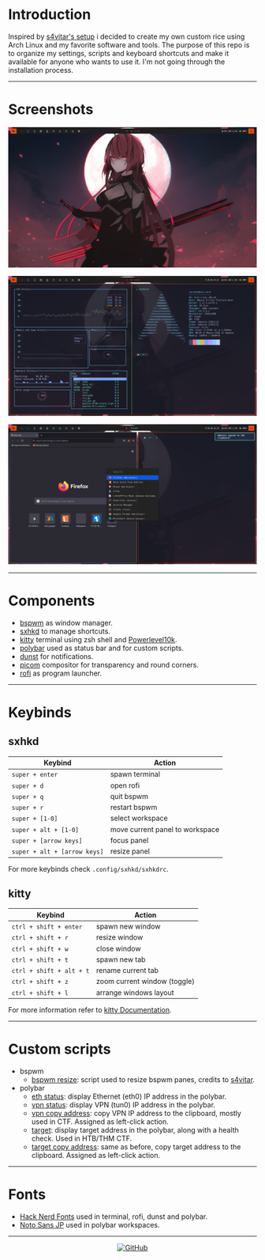 

# Introduction

Inspired by [s4vitar's setup](https://youtu.be/fshLf6u8B-w) i decided to create my own custom rice using Arch Linux and my favorite software and tools. The purpose of this repo is to organize my settings, scripts and keyboard shortcuts and make it available for anyone who wants to use it. I'm not going through the installation process.

---

# Screenshots

![](assets/desktop-1.png)

![](assets/desktop-2.png)

![](assets/desktop-3.png)


---

# Components

* [bspwm](https://github.com/baskerville/bspwm) as window manager.
* [sxhkd](https://github.com/baskerville/sxhkd) to manage shortcuts.
* [kitty](https://github.com/kovidgoyal/kitty) terminal using zsh shell and [Powerlevel10k](https://github.com/romkatv/powerlevel10k).
* [polybar](https://github.com/polybar/polybar) used as status bar and for custom scripts.
* [dunst](https://github.com/dunst-project/dunst) for notifications.
* [picom](https://github.com/yshui/picom) compositor for transparency and round corners.
* [rofi](https://github.com/davatorium/rofi) as program launcher.


---

# Keybinds

## sxhkd

| Keybind                          | Action                            |
|----------------------------------|-----------------------------------|
| ```super + enter```              | spawn terminal                    |
| ```super + d```                  | open rofi                         |
| ```super + q```                  | quit bspwm                        |
| ```super + r```                  | restart bspwm                     |
| ```super + [1-0]```              | select workspace                  |
| ```super + alt + [1-0]```        | move current panel to workspace   |
| ```super + [arrow keys]```       | focus panel                       |
| ```super + alt + [arrow keys]``` | resize panel                      |


For more keybinds check ```.config/sxhkd/sxhkdrc```.

## kitty

| Keybind                      | Action                       |
|------------------------------|------------------------------|
| ```ctrl + shift + enter```   | spawn new window             |
| ```ctrl + shift + r```       | resize window                |
| ```ctrl + shift + w```       | close window                 |
| ```ctrl + shift + t```       | spawn new tab                |
| ```ctrl + shift + alt + t``` | rename current tab           |
| ```ctrl + shift + z```       | zoom current window (toggle) |
| ```ctrl + shift + l```       | arrange windows layout       |


For more information refer to [kitty Documentation](https://sw.kovidgoyal.net/kitty/overview/).

---

# Custom scripts

* bspwm
    + [bspwm resize](/.config/bspwm/scripts/resize): script used to resize bspwm panes, credits to [s4vitar](https://s4vitar.github.io/bspwm-configuration-files/).
* polybar
    + [eth status](/.config/polybar/material/scripts/eth_status.sh): display Ethernet (eth0) IP address in the polybar.
    + [vpn status](/.config/polybar/material/scripts/vpn_status.sh): display VPN (tun0) IP address in the polybar.
    + [vpn copy address](/.config/polybar/material/scripts/vpn-copy-address.sh): copy VPN IP address to the clipboard, mostly used in CTF. Assigned as left-click action.
    + [target](/.config/polybar/material/scripts/target.sh): display target address in the polybar, along with a health check. Used in HTB/THM CTF.
    + [target copy address](/.config/polybar/material/scripts/target-copy-address.sh): same as before, copy target address to the clipboard. Assigned as left-click action.

---

# Fonts

* [Hack Nerd Fonts](https://www.nerdfonts.com/) used in terminal, rofi, dunst and polybar.
* [Noto Sans JP](https://fonts.google.com/noto/specimen/Noto+Sans+JP) used in polybar workspaces.

---
<div align="center">

<a href="https://github.com/Brsalcedom/dotfiles/blob/main/LICENSE"><img alt="GitHub" src="https://img.shields.io/github/license/brsalcedom/dotfiles?logo=Github&style=flat-square">

</div>